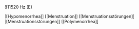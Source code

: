 811520 Hz (E)

[[Hypomenorrhea]]
[[Menstruation]]
[[Menstruationsstörungen]]
[[Menstruationsstörungen]]
[[Polymenorrhea]]
